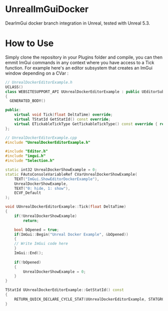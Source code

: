 # UnrealImGuiDocker

DearImGui docker branch integration in Unreal, tested with Unreal 5.3.

# How to Use

Simply clone the repository in your Plugins folder and compile, you can then emmit ImGui commands in any context where you have access to a Tick function. For example here's an editor subsystem that creates an ImGui window depending on a CVar :

```cpp
// UnrealDockerEditorExample.h
UCLASS()
class WEBSITESUPPORT_API UUnrealDockerEditorExample : public UEditorSubsystem, public FTickableEditorObject
{
  GENERATED_BODY()

public:
	virtual void Tick(float DeltaTime) override;
	virtual TStatId GetStatId() const override;
	virtual ETickableTickType GetTickableTickType() const override { return IsTemplate() ? ETickableTickType::Never : ETickableTickType::Always; }
};

// UnrealDockerEditorExample.cpp
#include "UnrealDockerEditorExample.h"

#include "Editor.h"
#include "imgui.h"
#include "Selection.h"

static int32 UnrealDockerShowExample = 0;
static FAutoConsoleVariableRef CVarUnrealDockerShowExample(
	TEXT("ImGui.ShowEditorDockerExample"),
	UnrealDockerShowExample,
	TEXT("0: hide, 1: show"),
	ECVF_Default
);

void UUnrealDockerEditorExample::Tick(float DeltaTime)
{
	if(!UnrealDockerShowExample)
		return;

	bool bOpened = true;
	if(ImGui::Begin("Unreal Docker Example", &bOpened))
	{
    // Write ImGui code here
	}
	ImGui::End();
	
	if(!bOpened)
	{
		UnrealDockerShowExample = 0;
	}
}

TStatId UUnrealDockerEditorExample::GetStatId() const
{
	RETURN_QUICK_DECLARE_CYCLE_STAT(UUnrealDockerEditorExample, STATGROUP_Tickables);
}

```
